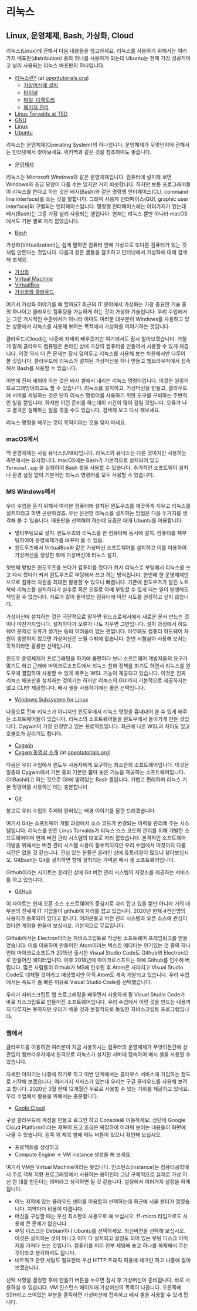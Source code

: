 # 리눅스

## Linux, 운영체제, Bash, 가상화, Cloud

리눅스\(Linux\)에 관해서 다음 내용들을 참고하세요. 리눅스를 사용하기 위해서는 여러가지 배포판\(distribution\) 중의 하나를 사용하게 되는데 Ubuntu는 현재 가장 성공적이고 널리 사용되는 리눅스 배포판의 하나입니다.

* [리눅스란?](https://opentutorials.org/module/72/1002) \(at [opentutorials.org](http://opentutorials.org)\)
  * [가상머신에 설치](https://opentutorials.org/module/72/1006)
  * [터미널](https://opentutorials.org/module/72/1338)
  * [파일, 디렉토리](https://opentutorials.org/module/72/1009)
  * [패키지 관리](https://opentutorials.org/module/72/1015)
* [Linus Torvalds at TED](https://www.ted.com/talks/linus_torvalds_the_mind_behind_linux)
* [GNU](https://www.gnu.org)
* [Linux](https://www.linux.org)
* [Ubuntu](https://www.ubuntu.com/)

리눅스는 운영체제\(Operating System\)의 하나입니다. 운영체제가 무엇인지에 관해서는 인터넷에서 찾아보세요. 위키백과 같은 것을 참조하여도 좋습니다.

* [운영체제](https://ko.wikipedia.org/wiki/운영_체제)

리눅스는 Microsoft Windows와 같은 운영체제입니다. 컴퓨터에 설치해 보면 Windows와 조금 모양이 다를 수는 있지만 거의 비슷합니다. 하지만 보통 프로그래머들이 리눅스를 쓴다고 하는 것은 배시\(Bash\)와 같은 명령행 인터페이스\(CLI, command line interface\)를 쓰는 것을 말합니다. 그래픽 사용자 인터페이스\(GUI, graphic user interface\)와 구별되는 인터페이스입니다. 명령행 인터페이스에는 여러가지가 있는데 배시\(Bash\)는 그중 가장 널리 사용되는 셸입니다. 현재는 리눅스 뿐만 아니라 macOS에서도 기본 셸로 자리 잡았습니다.

* [Bash](https://en.wikipedia.org/wiki/Bash_%28Unix_shell%29)

가상화\(Virtualization\)는 쉽게 말하면 컴퓨터 안에 가상으로 또다른 컴퓨터가 있는 것처럼 만든다는 것입니다. 다음과 같은 글들을 참조하고 인터넷에서 가상화에 대해 검색해 보세요.

* [가상화](https://ko.wikipedia.org/wiki/가상화)
* [Virtual Machine](https://ko.wikipedia.org/wiki/가상_머신)
* [VirtualBox](https://www.virtualbox.org/)
* [가상화와 클라우드](https://www.redhat.com/ko/topics/cloud-computing/cloud-vs-virtualization)

여기서 가상화 이야기를 왜 할까요? 최근의 IT 분야에서 가상화는 가장 중요한 기술 중의 하나이고 클라우드 컴퓨팅을 가능하게 하는 것이 가상화 기술입니다. 우리 수업에서는 그런 거시적인 수준에서가 아니라 아마도 여러분 대부분이 Windows를 사용하고 있는 상황에서 리눅스를 사용해 보려는 목적에서 가상화를 이야기하는 것입니다.

클라우드\(Cloud\)는 나중에 자세히 배우겠지만 여기에서도 잠시 알아보겠습니다. 거칠게 말해 클라우드 컴퓨팅은 온라인 상에 가상의 컴퓨터를 만들어서 사용할 수 있게 해줍니다. 이것 역시 더 큰 문제는 잠시 덮어두고 리눅스를 사용해 보는 차원에서만 다루어 볼 것입니다. 클라우드에 리눅스가 설치된 가상머신을 하나 만들고 웹브라우저에서 접속해서 Bash를 사용할 수 있습니다.

이번에 진짜 배워야 하는 것은 배시 셸에서 내리는 리눅스 명령어입니다. 이것은 일종의 프로그래밍이라고도 할 수 있습니다. 리눅스를 설치하고, 가상머신을 만들고, 클라우드에 서버를 세팅하는 것은 단지 리눅스 명령어를 사용하기 위한 도구를 구비하는 주변적인 일일 뿐입니다. 하지만 이런 준비를 하는데이 시간이 많이 걸릴 것입니다. 오류가 나고 결국은 실패하는 일을 겪을 수도 있습니다. 검색해 보고 다시 해보세요.

리눅스 명령을 배우는 것이 목적이라는 것을 잊지 마세요.

### macOS에서

맥 운영체제는 사실 유닉스\(UNIX\)입니다. 리눅스와 유닉스는 다른 것이지만 사용하는 측면에서는 유사합니다. macOS에는 Bash가 기본적으로 설치되어 있고 `Terminal.app` 을 실행하여 Bash 셸을 사용할 수 있습니다. 추가적인 소프트웨어 설치나 환경 설정 없이 기본적인 리눅스 명령어를 모두 사용할 수 있습니다.

### MS Windows에서

우리 수업을 듣기 위해서 여러분 컴퓨터에 설치된 윈도우즈를 깨끗하게 지우고 리눅스를 설치하라고 하면 곤란하겠죠. 우선 온전한 리눅스를 설치하는 방법은 다음 두가지를 생각해 볼 수 있습니다. 배포판을 선택해야 하는데 요즘은 대개 Ubuntu를 이용합니다.

* 멀티부팅으로 설치. 윈도우즈와 리눅스를 한 컴퓨터에 동시에 설치. 컴퓨터를 재부팅하여야 운영체제가를 바꾸어 쓸 수 있음.
* 윈도우즈에서 VirtualBox와 같은 가상머신 소프트웨어를 설치하고 이를 이용하여 가상머신을 생성한 후에 가상머신에 리눅스 설치.

첫번째 방법은 윈도우즈를 쓰다가 컴퓨터를 껐다가 켜서 리눅스로 부팅해서 리눅스를 쓰고 다시 껐다가 켜서 윈도우즈로 부팅해서 쓰고 하는 방식입니다. 한번에 한 운영체제만 쓰므로 컴퓨터 자원을 최대한 활용할 수 있으니 빠릅니다. 기존에 윈도우즈가 깔린 노트북에 리눅스를 설치하다가 실수로 혹은 오류로 아예 부팅할 수 없게 되는 일이 발생해도 책임질 수 없습니다. 자료가 많이 들어있는 컴퓨터에 이런 시도를 권장하고 싶지 않습니다.

가상머신에 설치하는 것은 극단적으로 말하면 워드프로세서에서 새로운 문서 만드는 것이나 마찬가지입니다. 설치하다가 오류가 나도 지우면 그만입니다. 설치 과정에서 하드웨어 문제로 오류가 생기는 등의 어려움이 없는 편입니다. 아무래도 컴퓨터 하드웨어 자원이 충분하지 않으면 가상머신은 느릴 수밖에 없습니다. 한번 시험삼아 사용해 보자는 목적이라면 훌륭한 선택입니다.

윈도우 운영체제가 프로그래밍을 하기에 불편하다 보니 소프트웨어 개발자들의 요구가 많기도 하고 근래에 마이크로소프트에서 리눅스 친화 정책을 펴기도 하면서 리눅스를 윈도우에 결합하여 사용할 수 있게 해주는 WSL 기능이 제공되고 있습니다. 이것은 진짜 리눅스 배포판을 설치하는 것이기는 하지만 리눅스의 GUI까지 기본적으로 제공하지는 않고 CLI만 제공합니다. 배시 셸을 사용하기에는 좋은 선택입니다.

* [Windows Subsystem for Linux](https://docs.microsoft.com/en-us/windows/wsl/about)

다음으로 진짜 리눅스가 아니지만 윈도우에서 리눅스 명령을 흉내내어 쓸 수 있게 해주는 소프트웨어들이 있습니다. 리눅스의 소프트웨어들을 윈도우에서 돌아가게 만든 것입니다. Cygwin이 가장 인정받고 있는 프로젝트입니다. 최근에 나온 WSL과 차이도 있고 호불호가 갈리기도 합니다.

* [Cygwin](https://www.cygwin.com)
* [Cygwn 동영상 소개](https://opentutorials.org/course/128/10123) \(at [opentutorials.org](https://opentutorials.org/)\)

다음은 우리 수업에서 윈도우 사용자에게 요구하는 최소한의 소프트웨어입니다. 이것은 일종의 Cygwin에서 기본 중의 기본만 뽑아 놓은 기능을 제공하는 소프트웨어입니다. GitBash라고 하는 것으로 Git에 딸려있는 Bash 셸입니다. 가볍고 편리하며 리눅스 기본 명령어를 사용하는 데는 충분합니다.

* [Git](https://git-scm.com/)

창고로 우리 수업의 주제와 얽혀있는 배경 이야기를 잠깐 드리겠습니다.

여기서 Git는 소프트웨어 개발 과정에서 소스 코드가 변경되는 이력을 관리해 주는 시스템입니다. 리눅스를 만든 Linus Torvalds가 리눅스 소스 코드의 관리를 위해 개발한 소프트웨어이며 현재 버전 관리 시스템의 대표로 자리 잡았습니다. 본격적인 소프트웨어 개발을 위해서는 버전 관리 시스템 사용이 필수적이지만 우리 수업에서 이것까지 다룰 시간은 없을 것 같습니다. 관심 있는 분들은 온라인 상에 튜토리얼이 많으니 찾아보십시오. GitBash는 Git를 설치하면 함께 설치되는 가벼운 배시 셸 소프트웨어입니다.

Github이라는 사이트는 온라인 상에 Git 버전 관리 시스템의 저장소를 제공하는 서비스를 하고 있습니다.

* [GitHub](http://www.github.com)

이 사이트는 현재 오픈 소스 소프트웨어의 중심지로 자리 잡고 있을 뿐만 아니라 거의 대부분의 전세계 IT 기업들이 github에 자리를 잡고 있습니다. 2020년 현재 4천만명의 사용자가 등록되어 있다고 합니다. 여러분들고 버전 관리 시스템과 오픈 소스에 관심이 있다면 계정을 만들어 보십시오. 기본적으로 무료입니다.

Github에서는 Electron이라는 자바스크립트로 작상된 소프트웨어 프레임워크를 만들었습니다. 이를 이용하여 만들어진 Atom이라는 텍스트 에디터는 인기있는 것 중의 하나인데 마이크로소프트가 2015년 출시한 Visual Studio Code도 Github의 Electron으로 만들어진 에디터입니다. 이후 2018년에 마이크로스프트는 아예 Github를 인수해 버립니다. 많은 사람들이 Github가 MS에 인수된 후 Atom은 사라지고 Visual Studio Code도 대체될 것이라고 예상했지만 아직 Atom도 계속 개발되고 있습니다. 우리 수업에서는 속도가 좀 빠른 이유로 Visual Studio Code를 선택했습니다.

우리가 자바스크립트 웹 프로그래밍을 배우면서 사용하게 될 Visual Studio Code가 바로 자스크립트로 만들어진 소프트웨어입니다. 우리 수업에서 이런 것을 만드는 내용까지 다루지는 못하지만 우리가 배울 것과 본질적으로 동일한 자바스크립트 프로그램입니다.

### 웹에서

클라우드를 이용하면 여러분이 지금 사용하시는 컴퓨터의 운영체제가 무엇이든간에 상관없이 웹브라우저에서 원격으로 리눅스가 설치된 서버에 접속하여 배시 셸을 사용할 수 있습니다.

자세한 이야기는 나중에 하기로 하고 이번 단계에서는 클라우스 서비스에 가입하는 정도로 시작해 보겠습니다. 여러가지 서비스가 있는데 우리는 구글 클라우드를 사용해 보려고 합니다. 2020년 3월 현재 12개월간 무료로 사용할 수 있는 기회를 제공하고 있네요. 우리 수업에서 활용을 위해서는 충분합니다.

* [Goole Cloud](https://cloud.google.com/)

구글 클라우드에 계정을 만들고 로그인 하고 Console로 이동하세요. 상단에 Google Cloud Platform이라는 제목이 뜨고 조금은 복잡하여 어려워 보이는 내용들이 화면에 나올 수 있습니다. 왼쪽 위 제목 옆에 메뉴 버튼이 있으니 확인해 보십시오.

* 프로젝트를 생성하고
* Compute Engine -&gt; VM instance 생성을 해 보세요.

여기서 VM은 Virtual Machine이라는 뜻입니다. 인스턴스\(instance\)는 컴퓨터공학에서 주로 객체 지향 프로그래밍에서 사용하는 용어인데 그냥 구체적으로 실제로 가상 머신 한 대를 만든다는 의미라고 생각하면 될 것 같습니다. 설정에서 여러가지 설정을 하게 됩니다.

* 어느 지역에 있는 클라우드 센터를 이용할지 선택하는데 최근에 서울 센터가 열렸습니다. 지역마다 비용이 다릅니다.
* 머신을 구성할 때는 우선 최소한의 사용으로 해 보십시오. f1-micro 타입으로도 사용에 큰 문제가 없습니다.
* 부팅 디스크는 Debian이나 Ubuntu를 선택하세요. 최신버전을 선택해 보십시오. 이것은 설치하는 것이 아니고 이미 다 설치되고 설정도 되어 있는 부팅 디스크 이미지를 가져다 쓰는 것입니다. 컴퓨터를 미리 전부 세팅해 놓고 하나를 복제해서 주는 것이라고 생각하셔도 됩니다.
* 네트워크 관련 세팅도 필요한데 우선 HTTP 트래픽 허용에 체크만 하고 나중에 알아보겠습니다.

선택 사항을 결정한 후에 만들기 버튼을 누르면 잠시 후 가상머신이 준비됩니다. 바로 사용하실 수 있습니다. VM 인스턴스 페이지에 가상머신의 목록이 나옵니다. 오른쪽에 SSH라고 쓰여있는 부분을 클릭하면 가상머신에 접속하고 배시 셸을 사용할 수 있게 됩니다.

